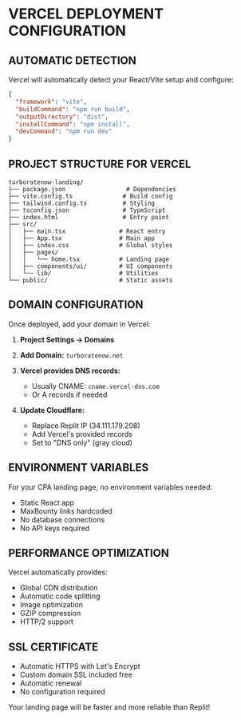 # VERCEL DEPLOYMENT CONFIGURATION

## AUTOMATIC DETECTION

Vercel will automatically detect your React/Vite setup and configure:

```json
{
  "framework": "vite",
  "buildCommand": "npm run build",
  "outputDirectory": "dist",
  "installCommand": "npm install",
  "devCommand": "npm run dev"
}
```

## PROJECT STRUCTURE FOR VERCEL

```
turboratenow-landing/
├── package.json                 # Dependencies
├── vite.config.ts              # Build config
├── tailwind.config.ts          # Styling
├── tsconfig.json               # TypeScript
├── index.html                  # Entry point
├── src/
│   ├── main.tsx               # React entry
│   ├── App.tsx                # Main app
│   ├── index.css              # Global styles
│   ├── pages/
│   │   └── home.tsx           # Landing page
│   ├── components/ui/         # UI components
│   └── lib/                   # Utilities
└── public/                    # Static assets
```

## DOMAIN CONFIGURATION

Once deployed, add your domain in Vercel:

1. **Project Settings → Domains**
2. **Add Domain:** `turboratenow.net`
3. **Vercel provides DNS records:**
   - Usually CNAME: `cname.vercel-dns.com`
   - Or A records if needed

4. **Update Cloudflare:**
   - Replace Replit IP (34.111.179.208)
   - Add Vercel's provided records
   - Set to "DNS only" (gray cloud)

## ENVIRONMENT VARIABLES

For your CPA landing page, no environment variables needed:
- Static React app
- MaxBounty links hardcoded
- No database connections
- No API keys required

## PERFORMANCE OPTIMIZATION

Vercel automatically provides:
- Global CDN distribution
- Automatic code splitting
- Image optimization
- GZIP compression
- HTTP/2 support

## SSL CERTIFICATE

- Automatic HTTPS with Let's Encrypt
- Custom domain SSL included free
- Automatic renewal
- No configuration required

Your landing page will be faster and more reliable than Replit!